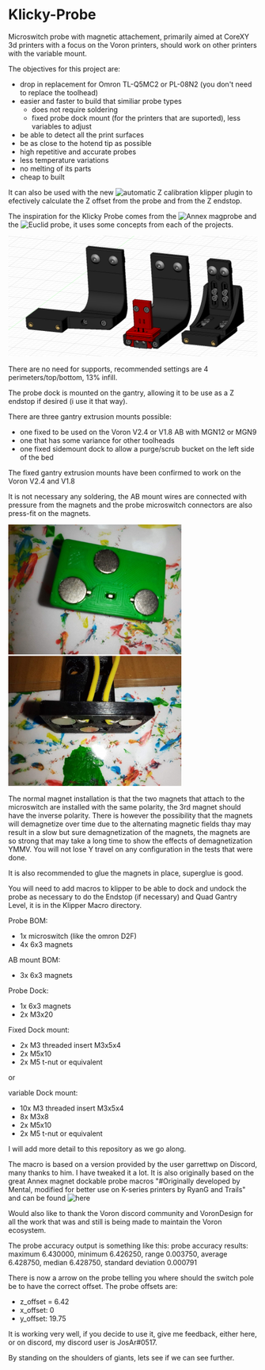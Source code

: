 # Klicky-Probe
Microswitch probe with magnetic attachement, primarily aimed at CoreXY 3d printers with a focus on the Voron printers, should work on other printers with the variable mount.

The objectives for this project are:
- drop in replacement for Omron TL-Q5MC2 or PL-08N2 (you don't need to replace the toolhead)
- easier and faster to build that similiar probe types
  - does not require soldering
  - fixed probe dock mount (for the printers that are suported), less variables to adjust
- be able to detect all the print surfaces
- be as close to the hotend tip as possible
- high repetitive and accurate probes
- less temperature variations
- no melting of its parts
- cheap to built

It can also be used with the new ![automatic Z calibration](https://github.com/protoloft/klipper_z_calibration) klipper plugin to efectively calculate the Z offset from the probe and from the Z endstop.

The inspiration for the Klicky Probe comes from the ![Annex magprobe](https://github.com/Annex-Engineering/Annex-Engineering_Other_Printer_Mods/tree/master/All_Printers/Microswitch_Probe) and the ![Euclid probe](https://github.com/nionio6915/Euclid_Probe), it uses some concepts from each of the projects.

![Klicky Probe image](Photos/Klicky_Probe.png)

There are no need for supports, recommended settings are 4 perimeters/top/bottom, 13% infill.

The probe dock is mounted on the gantry, allowing it to be use as a Z endstop if desired (i use it that way).

There are three gantry extrusion mounts possible:
- one fixed to be used on the Voron V2.4 or V1.8 AB with MGN12 or MGN9
- one that has some variance for other toolheads
- one fixed sidemount dock to allow a purge/scrub bucket on the left side of the bed

The fixed gantry extrusion mounts have been confirmed to work on the Voron V2.4 and V1.8

It is not necessary any soldering, the AB mount wires are connected with pressure from the magnets and the probe microswitch connectors are also press-fit on the magnets.
<p float="left">
  <img src="/Photos/probe_v1_underside.jpg" width="350" />
  <img src="/Photos/AB_Mount_wiring_complete.jpg" width="350" /> 
</p>
The normal magnet installation is that the two magnets that attach to the microswitch are installed with the same polarity, the 3rd magnet should have the inverse polarity.
There is however the possibility that the magnets will demagnetize over time due to the alternating magnetic fields thay may result in a slow but sure demagnetization of the magnets, the magnets are so strong that may take a long time to show the effects of demagnetization YMMV.
You will not lose Y travel on any configuration in the tests that were done.

It is also recommended to glue the magnets in place, superglue is good.

You will need to add macros to klipper to be able to dock and undock the probe as necessary to do the Endstop (if necessary) and Quad Gantry Level, it is in the Klipper Macro directory.

Probe BOM:
- 1x microswitch (like the omron D2F)
- 4x 6x3 magnets

AB mount BOM:
- 3x 6x3 magnets

Probe Dock:
- 1x 6x3 magnets
- 2x M3x20

Fixed Dock mount:
- 2x M3 threaded insert M3x5x4
- 2x M5x10
- 2x M5 t-nut or equivalent

or 

variable Dock mount:
- 10x M3 threaded insert M3x5x4
- 8x M3x8
- 2x M5x10
- 2x M5 t-nut or equivalent

I will add more detail to this repository as we go along.

The macro is based on a version provided by the user garrettwp on Discord, many thanks to him.
I have tweaked it a lot.
It is also originally  based on the great Annex magnet dockable probe macros "#Originally developed by Mental, modified for better use on K-series printers by RyanG and Trails" and can be found ![here](https://github.com/Annex-Engineering/Annex-Engineering_Other_Printer_Mods/blob/master/All_Printers/Microswitch_Probe/Klipper_Macros/dockable_probe_macros.cfg)

Would also like to thank the Voron discord community and VoronDesign for all the work that was and still is being made to maintain the Voron ecosystem.

The probe accuracy output is something like this:
probe accuracy results: maximum 6.430000, minimum 6.426250, range 0.003750, average 6.428750, median 6.428750, standard deviation 0.000791

There is now a arrow on the probe telling you where should the switch pole be to have the correct offset.
The probe offsets are:
- z_offset = 6.42
- x_offset: 0
- y_offset: 19.75


It is working very well, if you decide to use it, give me feedback, either here, or on discord, my discord user is JosAr#0517.

By standing on the shoulders of giants, lets see if we can see further.
